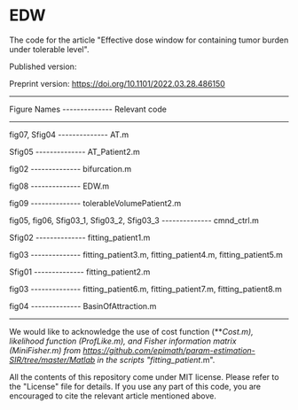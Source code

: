 # EDW
The code for the article "Effective dose window for containing tumor burden under tolerable level".

Published version:

Preprint version: https://doi.org/10.1101/2022.03.28.486150

________________________________________________________________

Figure Names -------------- Relevant code
________________________________________________________________

fig07, Sfig04 -------------- AT.m

Sfig05 -------------- AT_Patient2.m

fig02 -------------- bifurcation.m

fig08 -------------- EDW.m

fig09 -------------- tolerableVolumePatient2.m

fig05, fig06, Sfig03_1, Sfig03_2, Sfig03_3 -------------- cmnd_ctrl.m

Sfig02 -------------- fitting_patient1.m

fig03 -------------- fitting_patient3.m, fitting_patient4.m, fitting_patient5.m	

Sfig01 -------------- fitting_patient2.m

fig03 -------------- fitting_patient6.m, fitting_patient7.m, fitting_patient8.m	

fig04 -------------- BasinOfAttraction.m
________________________________________________________________



We would like to acknowledge the use of cost function (***Cost.m), likelihood function (ProfLike.m), and Fisher information matrix (MiniFisher.m) from https://github.com/epimath/param-estimation-SIR/tree/master/Matlab in the scripts "fitting_patient*.m". 

All the contents of this repository come under MIT license. Please refer to the "License" file for details. If you use any part of this code, you are encouraged to cite the relevant article mentioned above.
